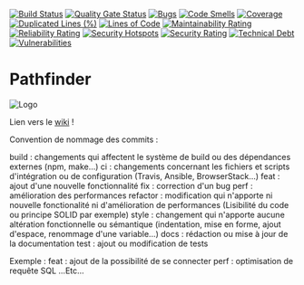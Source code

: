 [![Build Status](https://codefirst.iut.uca.fr/api/badges/timothee.aubry/PathFinder/status.svg)](https://codefirst.iut.uca.fr/timothee.aubry/PathFinder)
[![Quality Gate Status](https://codefirst.iut.uca.fr/sonar/api/project_badges/measure?project=timothee.aubry%3APathFinder&metric=alert_status&token=a272c317564821096d98e6d8aacf1728914c8575)](https://codefirst.iut.uca.fr/sonar/dashboard?id=timothee.aubry%3APathFinder)
[![Bugs](https://codefirst.iut.uca.fr/sonar/api/project_badges/measure?project=timothee.aubry%3APathFinder&metric=bugs&token=a272c317564821096d98e6d8aacf1728914c8575)](https://codefirst.iut.uca.fr/sonar/dashboard?id=timothee.aubry%3APathFinder)
[![Code Smells](https://codefirst.iut.uca.fr/sonar/api/project_badges/measure?project=timothee.aubry%3APathFinder&metric=code_smells&token=a272c317564821096d98e6d8aacf1728914c8575)](https://codefirst.iut.uca.fr/sonar/dashboard?id=timothee.aubry%3APathFinder)
[![Coverage](https://codefirst.iut.uca.fr/sonar/api/project_badges/measure?project=timothee.aubry%3APathFinder&metric=coverage&token=a272c317564821096d98e6d8aacf1728914c8575)](https://codefirst.iut.uca.fr/sonar/dashboard?id=timothee.aubry%3APathFinder) 
[![Duplicated Lines (%)](https://codefirst.iut.uca.fr/sonar/api/project_badges/measure?project=timothee.aubry%3APathFinder&metric=duplicated_lines_density&token=a272c317564821096d98e6d8aacf1728914c8575)](https://codefirst.iut.uca.fr/sonar/dashboard?id=timothee.aubry%3APathFinder)
[![Lines of Code](https://codefirst.iut.uca.fr/sonar/api/project_badges/measure?project=timothee.aubry%3APathFinder&metric=ncloc&token=a272c317564821096d98e6d8aacf1728914c8575)](https://codefirst.iut.uca.fr/sonar/dashboard?id=timothee.aubry%3APathFinder)
[![Maintainability Rating](https://codefirst.iut.uca.fr/sonar/api/project_badges/measure?project=timothee.aubry%3APathFinder&metric=sqale_rating&token=a272c317564821096d98e6d8aacf1728914c8575)](https://codefirst.iut.uca.fr/sonar/dashboard?id=timothee.aubry%3APathFinder)
[![Reliability Rating](https://codefirst.iut.uca.fr/sonar/api/project_badges/measure?project=timothee.aubry%3APathFinder&metric=reliability_rating&token=a272c317564821096d98e6d8aacf1728914c8575)](https://codefirst.iut.uca.fr/sonar/dashboard?id=timothee.aubry%3APathFinder)
[![Security Hotspots](https://codefirst.iut.uca.fr/sonar/api/project_badges/measure?project=timothee.aubry%3APathFinder&metric=security_hotspots&token=a272c317564821096d98e6d8aacf1728914c8575)](https://codefirst.iut.uca.fr/sonar/dashboard?id=timothee.aubry%3APathFinder)
[![Security Rating](https://codefirst.iut.uca.fr/sonar/api/project_badges/measure?project=timothee.aubry%3APathFinder&metric=security_rating&token=a272c317564821096d98e6d8aacf1728914c8575)](https://codefirst.iut.uca.fr/sonar/dashboard?id=timothee.aubry%3APathFinder)
[![Technical Debt](https://codefirst.iut.uca.fr/sonar/api/project_badges/measure?project=timothee.aubry%3APathFinder&metric=sqale_index&token=a272c317564821096d98e6d8aacf1728914c8575)](https://codefirst.iut.uca.fr/sonar/dashboard?id=timothee.aubry%3APathFinder)
[![Vulnerabilities](https://codefirst.iut.uca.fr/sonar/api/project_badges/measure?project=timothee.aubry%3APathFinder&metric=vulnerabilities&token=a272c317564821096d98e6d8aacf1728914c8575)](https://codefirst.iut.uca.fr/sonar/dashboard?id=timothee.aubry%3APathFinder)

# Pathfinder

![Logo](https://codefirst.iut.uca.fr/git/timothee.aubry/PathFinder/raw/branch/master/Analyse/Logo/NewLogo.png)

Lien vers le <a href="https://codefirst.iut.uca.fr/git/timothee.aubry/PathFinder/wiki">wiki</a> !

Convention de nommage des commits :

build : changements qui affectent le système de build ou des dépendances externes (npm, make…)
ci : changements concernant les fichiers et scripts d'intégration ou de configuration (Travis, Ansible, BrowserStack…)
feat : ajout d'une nouvelle fonctionnalité
fix : correction d'un bug
perf : amélioration des performances
refactor : modification qui n'apporte ni nouvelle fonctionalité ni d'amélioration de performances (Lisibilité du code ou principe SOLID par exemple)
style : changement qui n'apporte aucune altération fonctionnelle ou sémantique (indentation, mise en forme, ajout d'espace, renommage d'une variable…)
docs : rédaction ou mise à jour de la documentation
test : ajout ou modification de tests

Exemple :
feat : ajout de la possibilité de se connecter
perf : optimisation de requête SQL
...Etc...
